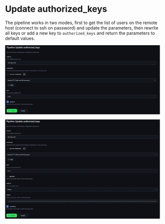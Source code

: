 # Update authorized_keys

The pipeline works in two modes, first to get the list of users on the remote host (connect to ssh on password) and update the parameters, then rewrite all keys or add a new key to `authorized_keys` and return the parameters to default values.

![](/update-authorized_keys/img/get-users.jpg)

![](/update-authorized_keys/img/rewrite-key.jpg)